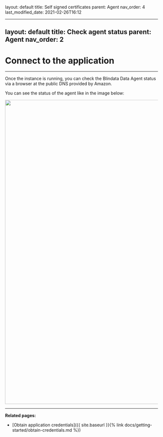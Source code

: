 layout: default
title: Self signed certificates
parent: Agent
nav_order: 4
last_modified_date: 2021-02-26T16:12


---
layout: default
title: Check agent status
parent: Agent
nav_order: 2
---

# Connect to the application

---

Once the instance is running, you can check the Blindata Data Agent status via a browser at the public DNS provided by Amazon.

You can see the status of the agent like in the image below:
<div style="display: flex; flex-direction: column; align-items: center;">
    <img src="{{site.baseurl}}/assets/images/ImgAgent.png" style="width: 1000px;">
   
</div>

---

**Related pages:**

- [Obtain application credentials]({{ site.baseurl }}{% link docs/getting-started/obtain-credentials.md %})